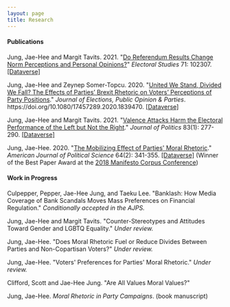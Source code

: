 ```yaml
---
layout: page
title: Research
---
```


#### Publications

Jung, Jae-Hee and Margit Tavits. 2021. "[Do Referendum Results Change Norm Perceptions and Personal Opinions?](https://www.sciencedirect.com/science/article/pii/S0261379421000287)" _Electoral Studies_ 71: 102307. [[Dataverse]](https://dataverse.harvard.edu/dataset.xhtml?persistentId=doi:10.7910/DVN/YHOCO8)

Jung, Jae-Hee and Zeynep Somer-Topcu. 2020. "[United We Stand, Divided We Fall? The Effects of Parties’ Brexit Rhetoric on Voters’ Perceptions of Party Positions](https://doi.org/10.1080/17457289.2020.1839470)." _Journal of Elections, Public Opinion & Parties_. https://<i></i>doi.org/10.1080/17457289.2020.1839470. [[Dataverse]](https://dataverse.harvard.edu/dataset.xhtml?persistentId=doi:10.7910/DVN/JJXQLF)

Jung, Jae-Hee and Margit Tavits. 2021. "[Valence Attacks Harm the Electoral Performance of the Left but Not the Right](https://doi.org/10.1086/709299)." _Journal of Politics_ 83(1): 277-290. [[Dataverse]](https://dataverse.harvard.edu/dataset.xhtml;jsessionid=6be1e4de9fa24c22a5b7981e7e1d?persistentId=doi%3A10.7910%2FDVN%2FHMI4WY&version=&q=&fileTypeGroupFacet=&fileAccess=Public&fileSortField=type)

Jung, Jae-Hee. 2020. "[The Mobilizing Effect of Parties' Moral Rhetoric](https://onlinelibrary.wiley.com/doi/full/10.1111/ajps.12476)." _American Journal of Political Science_ 64(2): 341-355. [[Dataverse]](https://dataverse.harvard.edu/dataset.xhtml?persistentId=doi:10.7910/DVN/6KPFOK) (Winner of the Best Paper Award at the [2018 Manifesto Corpus Conference](https://manifesto-project.wzb.eu/conference-2018))

#### Work in Progress

Culpepper, Pepper, Jae-Hee Jung, and Taeku Lee. "Banklash: How Media Coverage of Bank Scandals Moves Mass Preferences on
Financial Regulation." _Conditionally accepted in the AJPS._

Jung, Jae-Hee and Margit Tavits. "Counter-Stereotypes and Attitudes Toward Gender and LGBTQ Equality." _Under review._

Jung, Jae-Hee. "Does Moral Rhetoric Fuel or Reduce Divides Between Parties and Non-Copartisan Voters?" _Under review._

Jung, Jae-Hee. "Voters' Preferences for Parties' Moral Rhetoric." _Under review._

Clifford, Scott and Jae-Hee Jung. "Are All Values Moral Values?"

Jung, Jae-Hee. _Moral Rhetoric in Party Campaigns_. (book manuscript)
